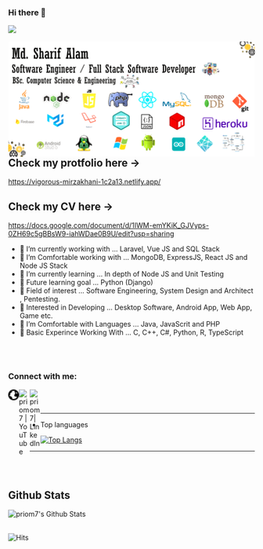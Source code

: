 ### Hi there 👋
![](https://komarev.com/ghpvc/?username=priom7&label=PROFILE+VIEWS)



<img align="left" alt="priom7" src="https://github.com/Priom7/Priom7/blob/master/images/md.%20sharif%20alam.png" />

<br/>


<br/>

<br/>


---


## Check my protfolio here -> 

https://vigorous-mirzakhani-1c2a13.netlify.app/

## Check my CV here ->

https://docs.google.com/document/d/1IWM-emYKiK_GJVyps-0ZH69c5gBBsW9-iahWDae0B9U/edit?usp=sharing

- 🔭 I’m currently working with ... Laravel, Vue JS and SQL Stack 
- 🔭 I’m Comfortable working with ... MongoDB, ExpressJS, React JS and Node JS Stack
- 🌱 I’m currently learning ... In depth of Node JS and Unit Testing 
- 🤔 Future learning goal ... Python (Django) 
- 🤔 Field of interest ... Software Engineering, System Design and Architect , Pentesting.
- 🤔 Interested in Developing ... Desktop Software, Android App, Web App, Game etc.
- 🔭 I’m Comfortable with Languages ... Java, JavaScrit and PHP 
- 🔭 Basic Experince Working With ... C, C++, C#, Python, R, TypeScript


<br/>
<br/>

### Connect with me:

[<img align="left" alt="priom7" width="22px" src="https://raw.githubusercontent.com/iconic/open-iconic/master/svg/globe.svg" />][website]
[<img align="left" alt="priom7 | YouTube" width="22px" src="https://cdn.jsdelivr.net/npm/simple-icons@v3/icons/youtube.svg" />][youtube] 
[<img align="left" alt="priom7| LinkedIn" width="22px" src="https://cdn.jsdelivr.net/npm/simple-icons@v3/icons/linkedin.svg" />][linkedin]  


<br />
<br/>


---

- Top languages

[![Top Langs](https://github-readme-stats.vercel.app/api/top-langs/?username=priom7&layout=compact&bg_color=000000&text_color=feff89&show_icons=true&title_color=f4fa9c&icon_color=faee1c)](https://github.com/priom7)

---

<br />
<br/>

## Github Stats

<img align="left" alt="priom7's Github Stats" src="https://github-readme-stats.codestackr.vercel.app/api?username=priom7&show_icons=true&title_color=f4fa9c&icon_color=faee1c&hide_border=true&bg_color=000000&text_color=feff89" />  


<br   />   
   <br />   

[website]: https://vigorous-mirzakhani-1c2a13.netlify.app/
[linkedin]: https://www.linkedin.com/in/md-sharif-alam/
[youtube]: https://www.youtube.com/channel/UCQBNtK0438DJa_uug8sxPqw?view_as=subscriber   



![Hits](https://hitcounter.pythonanywhere.com/count/tag.svg?url=https://github.com/Priom7hit-counter)




<!--
**Priom7/Priom7** is a ✨ _special_ ✨ repository because its `README.md` (this file) appears on your GitHub profile.

Here are some ideas to get you started:

- 🔭 I’m currently working on ... MERN Stack 
- 🌱 I’m currently learning ... In depth of Node JS
- 👯 I’m looking to collaborate on ...
- 🤔 I’m looking for help with ...
- 💬 Ask me about ...
- 📫 How to reach me: ...
- 😄 Pronouns: ...
- ⚡ Fun fact: ...
-->
